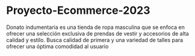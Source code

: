 # Proyecto-Ecommerce-2023
Donato indumentaria es una tienda de ropa masculina que se enfoca en ofrecer una selección exclusiva de prendas de vestir y accesorios de alta calidad y estilo. Busca calidad de primera y una variedad de talles para ofrecer una óptima comodidad al usuario
